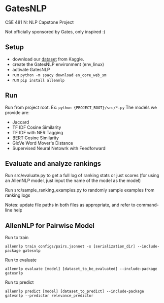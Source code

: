# GatesNLP
CSE 481 N: NLP Capstone Project

Not officially sponsored by Gates, only inspired :) 

## Setup
- download our [dataset](https://www.kaggle.com/mitalipalekar/gatesnlp) from Kaggle.
- create the GatesNLP environment (env_linux)
- activate GatesNLP
- run `python -m spacy download en_core_web_sm`
- run `pip install allennlp`

## Run
Run from project root. Ex: `python {PROJECT_ROOT}/src/*.py`
The models we provide are:
- Jaccard
- TF IDF Cosine Similarity
- TF IDF with NER Tagging
- BERT Cosine Similarity
- GloVe Word Mover's Distance
- Supervised Neural Netowrk with Feedforward


## Evaluate and analyze rankings
Run src/evaluate.py to get a full log of ranking stats or just scores (for using an AllenNLP model,
just input the name of the model as the model)

Run src/sample_ranking_examples.py to randomly sample examples from ranking logs

Notes: update file paths in both files as appropriate, and refer to command-line help

## AllenNLP for Pairwise Model

Run to train

`allennlp train configs/pairs.jsonnet -s [serialization_dir] --include-package gatesnlp`

Run to evaluate

`allennlp evaluate [model] [dataset_to_be_evaluated] --include-package gatesnlp`

Run to predict

`allennlp predict [model] [dataset_to_predict] --include-package gatesnlp --predictor relevance_predictor`
